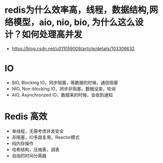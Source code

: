 # redis为什么效率高，线程，数据结构,网络模型，aio, nio, bio, 为什么这么设计？如何处理高并发
- https://blog.csdn.net/u011059009/article/details/103306632

# IO
- BIO, Blocking IO，同步阻塞，等数据的时候，通信阻塞
- NIO, Non-blocking IO，同步非阻塞，数据没来，轮询
- AIO, Asynchronzed IO，数据来的时候，会收到通知

# Redis 高效
- 单线程，无需考虑并发安全
- 非阻塞，IO多路复用，Reactor模式
- 纯内存操作
- 哈希结构，压缩表，调表
- 自由的时间分离器

